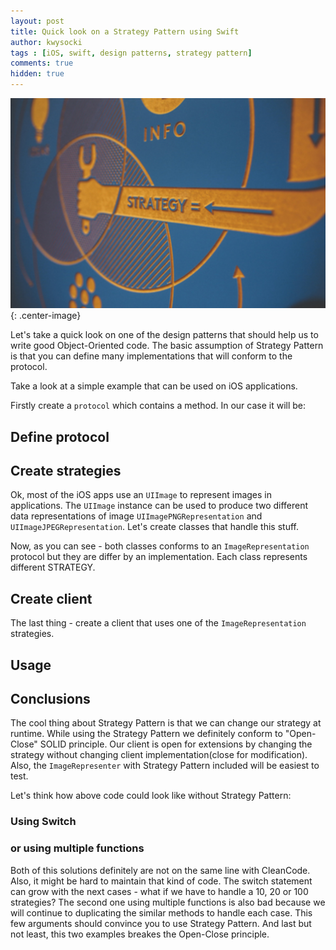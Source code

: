 ```yaml
---
layout: post
title: Quick look on a Strategy Pattern using Swift
author: kwysocki
tags : [iOS, swift, design patterns, strategy pattern]
comments: true
hidden: true
---
```


![Image Title](/images/quick-look-on-a-strategy-pattern-using-swift/strategy.jpg){: .center-image}


Let's take a quick look on one of the design patterns that should help us to write good Object-Oriented code.
The basic assumption of Strategy Pattern is that you can define many implementations that will conform to the protocol.

Take a look at a simple example that can be used on iOS applications.


Firstly create a `protocol` which contains a method. In our case it will be:

## Define protocol

<script src="https://gist.github.com/k8mil/51c2bef4373a063aeafc9d9cb605d9e9.js"></script>

## Create strategies

Ok, most of the iOS apps use an `UIImage` to represent images in applications. The `UIImage` instance can be used to produce two different data representations of image `UIImagePNGRepresentation` and  `UIImageJPEGRepresentation`. Let's create classes that handle this stuff.

<script src="https://gist.github.com/k8mil/69fbffb20630cd273ed84a5ee2149f90.js"></script>

Now, as you can see - both classes conforms to an `ImageRepresentation` protocol but they are differ by an implementation. Each class represents different STRATEGY.

## Create client

The last thing - create a client that uses one of the `ImageRepresentation` strategies.

<script src="https://gist.github.com/k8mil/5b44740021d9bba904cda4de47939e94.js"></script>

## Usage

<script src="https://gist.github.com/k8mil/48ee90472babb961ab789966d7e2ed7a.js"></script>

## Conclusions

The cool thing about Strategy Pattern is that we can change our strategy at runtime.
While using the Strategy Pattern we definitely conform to "Open-Close" SOLID principle. Our client is open for extensions by changing the strategy without changing client implementation(close for modification). Also, the `ImageRepresenter` with Strategy Pattern included will be easiest to test.

Let's think how above code could look like without Strategy Pattern:

### Using Switch

<script src="https://gist.github.com/k8mil/5be7d283e6e08052683af1c79405ce91.js"></script>

### or using multiple functions

<script src="https://gist.github.com/k8mil/8c6b66a014629604963b05799ab2a980.js"></script>

Both of this solutions definitely are not on the same line with CleanCode. Also, it might be hard to maintain that kind of code. The switch statement can grow with the next cases - what if we have to handle a 10, 20 or 100 strategies? The second one using multiple functions is also bad because we will continue to duplicating the similar methods to handle each case. This few arguments should convince you to use Strategy Pattern. And last but not least, this two examples breakes the Open-Close principle.
